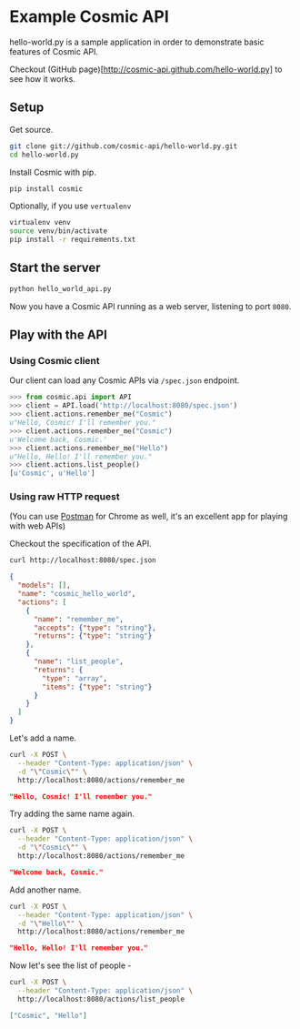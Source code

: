 Example Cosmic API
==============

hello-world.py is a sample application in order to demonstrate basic features of Cosmic API.

Checkout (GitHub page)[http://cosmic-api.github.com/hello-world.py] to see how it works.

## Setup

Get source.

```bash
git clone git://github.com/cosmic-api/hello-world.py.git
cd hello-world.py
```

Install Cosmic with pip.

```bash
pip install cosmic
```

Optionally, if you use `vertualenv`

```bash
virtualenv venv
source venv/bin/activate
pip install -r requirements.txt
```

## Start the server

```bash
python hello_world_api.py
```

Now you have a Cosmic API running as a web server, listening to port `8080`.

## Play with the API

### Using Cosmic client

Our client can load any Cosmic APIs via `/spec.json` endpoint.

```python
>>> from cosmic.api import API
>>> client = API.load('http://localhost:8080/spec.json')
>>> client.actions.remember_me("Cosmic")
u"Hello, Cosmic! I'll remember you."
>>> client.actions.remember_me("Cosmic")
u'Welcome back, Cosmic.'
>>> client.actions.remember_me("Hello")
u"Hello, Hello! I'll remember you."
>>> client.actions.list_people()
[u'Cosmic', u'Hello']
```


### Using raw HTTP request

(You can use [Postman](https://chrome.google.com/webstore/detail/postman-rest-client/fdmmgilgnpjigdojojpjoooidkmcomcm?hl=en) for Chrome as well, it's an excellent app for playing with web APIs)

Checkout the specification of the API.

```bash
curl http://localhost:8080/spec.json
```
```json
{
  "models": [], 
  "name": "cosmic_hello_world", 
  "actions": [
    {
      "name": "remember_me",
      "accepts": {"type": "string"},
      "returns": {"type": "string"}
    }, 
    {
      "name": "list_people",
      "returns": {
        "type": "array",
        "items": {"type": "string"}
      }
    }
  ]
}
```

Let's add a name.

```bash
curl -X POST \
  --header "Content-Type: application/json" \
  -d "\"Cosmic\"" \
  http://localhost:8080/actions/remember_me
```
```json
"Hello, Cosmic! I'll remember you."
```

Try adding the same name again.

```bash
curl -X POST \
  --header "Content-Type: application/json" \
  -d "\"Cosmic\"" \
  http://localhost:8080/actions/remember_me
```
```json
"Welcome back, Cosmic."
```

Add another name.

```bash
curl -X POST \
  --header "Content-Type: application/json" \
  -d "\"Hello\"" \
  http://localhost:8080/actions/remember_me
```
```json
"Hello, Hello! I'll remember you."
```

Now let's see the list of people -

```bash
curl -X POST \
  --header "Content-Type: application/json" \
  http://localhost:8080/actions/list_people
```
```json
["Cosmic", "Hello"]
```

